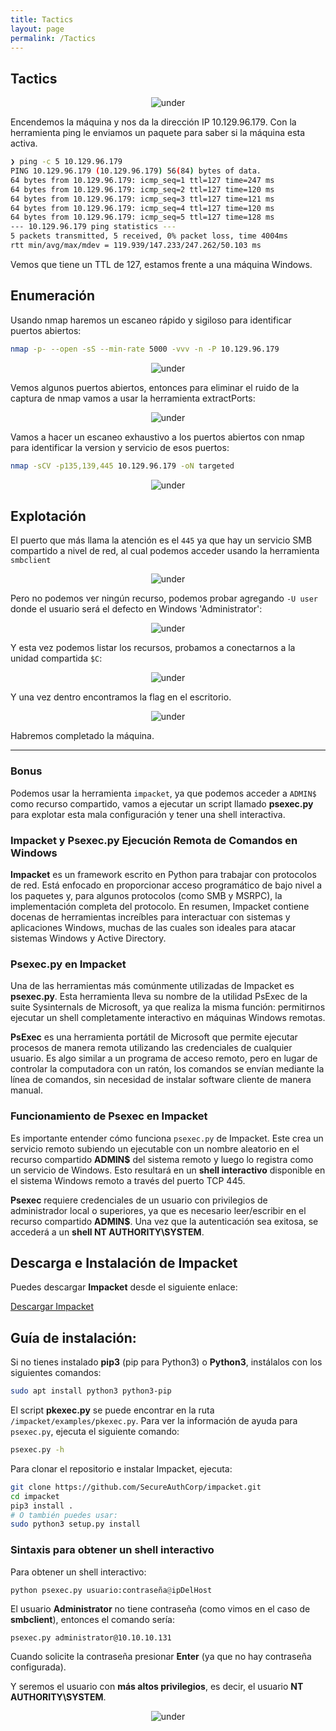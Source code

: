```yaml
---
title: Tactics
layout: page
permalink: /Tactics
---
```


<h2 class="titulo-principal">Tactics</h2>
<div id="imgs" style="text-align: center;">
  <img src="/assets/images/StartingPoint/VIP/Tactics/tactics.png" alt="under" oncontextmenu="return false;">
</div>


Encendemos la máquina y nos da la dirección IP 10.129.96.179. Con la herramienta ping le enviamos un paquete para saber si la máquina esta activa.

```bash
❯ ping -c 5 10.129.96.179
PING 10.129.96.179 (10.129.96.179) 56(84) bytes of data.
64 bytes from 10.129.96.179: icmp_seq=1 ttl=127 time=247 ms
64 bytes from 10.129.96.179: icmp_seq=2 ttl=127 time=120 ms
64 bytes from 10.129.96.179: icmp_seq=3 ttl=127 time=121 ms
64 bytes from 10.129.96.179: icmp_seq=4 ttl=127 time=120 ms
64 bytes from 10.129.96.179: icmp_seq=5 ttl=127 time=128 ms
--- 10.129.96.179 ping statistics ---
5 packets transmitted, 5 received, 0% packet loss, time 4004ms
rtt min/avg/max/mdev = 119.939/147.233/247.262/50.103 ms
```

Vemos que tiene un TTL de 127, estamos frente a una máquina Windows.

<h2 class="titulo-principal">Enumeración</h2>

Usando nmap haremos un escaneo rápido y sigiloso para identificar puertos abiertos:

```bash
nmap -p- --open -sS --min-rate 5000 -vvv -n -P 10.129.96.179
```
<div style="text-align: center;">
  <img src="/assets/images/StartingPoint/VIP/Tactics/nmap.png" alt="under" oncontextmenu="return false;">
</div>


Vemos algunos puertos abiertos, entonces para eliminar el ruido de la captura de nmap vamos a usar la herramienta extractPorts:
<div style="text-align: center;">
  <img src="/assets/images/StartingPoint/VIP/Tactics/extractPorts.png" alt="under" oncontextmenu="return false;">
</div>


Vamos a hacer un escaneo exhaustivo a los puertos abiertos con nmap para identificar la version y servicio de esos puertos:

```bash
nmap -sCV -p135,139,445 10.129.96.179 -oN targeted
```
<div style="text-align: center;">
  <img src="/assets/images/StartingPoint/VIP/Tactics/nmap2.png" alt="under" oncontextmenu="return false;">
</div>


<h2 class="titulo-principal">Explotación</h2>

El puerto que más llama la atención es el `445` ya que hay un servicio SMB compartido a nivel de red, al cual podemos acceder usando la herramienta `smbclient`
<div style="text-align: center;">
  <img src="/assets/images/StartingPoint/VIP/Tactics/smb.png" alt="under" oncontextmenu="return false;">
</div>


Pero no podemos ver ningún recurso, podemos probar agregando `-U user` donde el usuario será el defecto en Windows 'Administrator':
<div style="text-align: center;">
  <img src="/assets/images/StartingPoint/VIP/Tactics/smb2.png" alt="under" oncontextmenu="return false;">
</div>


Y esta vez podemos listar los recursos, probamos a conectarnos a la unidad compartida `$C`:
<div style="text-align: center;">
  <img src="/assets/images/StartingPoint/VIP/Tactics/smb3.png" alt="under" oncontextmenu="return false;">
</div>



Y una vez dentro encontramos la flag en el escritorio.
<div style="text-align: center;">
  <img src="/assets/images/StartingPoint/VIP/Tactics/flag.png" alt="under" oncontextmenu="return false;">
</div>


Habremos completado la máquina.

<hr />
<h3 class="titulo-secundario">Bonus</h3>

Podemos usar la herramienta `impacket`, ya que podemos acceder a `ADMIN$` como recurso compartido, vamos a ejecutar un script llamado **psexec.py** para explotar esta mala configuración y tener una shell interactiva. 

<h3 class="titulo-secundario">Impacket y Psexec.py Ejecución Remota de Comandos en Windows</h3>

**Impacket** es un framework escrito en Python para trabajar con protocolos de red. Está enfocado en proporcionar acceso programático de bajo nivel a los paquetes y, para algunos protocolos (como SMB y MSRPC), la implementación completa del protocolo. En resumen, Impacket contiene docenas de herramientas increíbles para interactuar con sistemas y aplicaciones Windows, muchas de las cuales son ideales para atacar sistemas Windows y Active Directory.

<h3 class="titulo-principal">Psexec.py en Impacket</h3>

Una de las herramientas más comúnmente utilizadas de Impacket es **psexec.py**. Esta herramienta lleva su nombre de la utilidad PsExec de la suite Sysinternals de Microsoft, ya que realiza la misma función: permitirnos ejecutar un shell completamente interactivo en máquinas Windows remotas.

**PsExec** es una herramienta portátil de Microsoft que permite ejecutar procesos de manera remota utilizando las credenciales de cualquier usuario. Es algo similar a un programa de acceso remoto, pero en lugar de controlar la computadora con un ratón, los comandos se envían mediante la línea de comandos, sin necesidad de instalar software cliente de manera manual.

<h3 class="titulo-principal">Funcionamiento de Psexec en Impacket</h3>

Es importante entender cómo funciona `psexec.py` de Impacket. Este crea un servicio remoto subiendo un ejecutable con un nombre aleatorio en el recurso compartido **ADMIN$** del sistema remoto y luego lo registra como un servicio de Windows. Esto resultará en un **shell interactivo** disponible en el sistema Windows remoto a través del puerto TCP 445.

**Psexec** requiere credenciales de un usuario con privilegios de administrador local o superiores, ya que es necesario leer/escribir en el recurso compartido **ADMIN$**. Una vez que la autenticación sea exitosa, se accederá a un **shell NT AUTHORITY\SYSTEM**.

<h2 class="titulo-secundario">Descarga e Instalación de Impacket</h2>

Puedes descargar **Impacket** desde el siguiente enlace:

[Descargar Impacket](https://github.com/SecureAuthCorp/impacket)

<h2 id="subtitulo-importante">Guía de instalación:</h2>

Si no tienes instalado **pip3** (pip para Python3) o **Python3**, instálalos con los siguientes comandos:

```bash
sudo apt install python3 python3-pip
```

El script **pkexec.py** se puede encontrar en la ruta `/impacket/examples/pkexec.py`. Para ver la información de ayuda para `psexec.py`, ejecuta el siguiente comando:

```bash
psexec.py -h
```

Para clonar el repositorio e instalar Impacket, ejecuta:

```bash
git clone https://github.com/SecureAuthCorp/impacket.git
cd impacket
pip3 install .
# O también puedes usar:
sudo python3 setup.py install
```

### Sintaxis para obtener un shell interactivo

Para obtener un shell interactivo:

```python
python psexec.py usuario:contraseña@ipDelHost
```

El usuario **Administrator** no tiene contraseña (como vimos en el caso de **smbclient**), entonces el comando sería:

```
psexec.py administrator@10.10.10.131
```

Cuando solicite la contraseña presionar **Enter** (ya que no hay contraseña configurada).

Y seremos el usuario con **más altos privilegios**, es decir, el usuario **NT AUTHORITY\SYSTEM**.

<div style="text-align: center;">
  <img src="/assets/images/StartingPoint/VIP/Tactics/pwn.png" alt="under" oncontextmenu="return false;">
</div>



